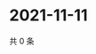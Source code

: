 # 2021-11-11

共 0 条

<!-- BEGIN WEIBO -->
<!-- 最后更新时间 Thu Nov 11 2021 11:09:10 GMT+0800 (China Standard Time) -->

<!-- END WEIBO -->
